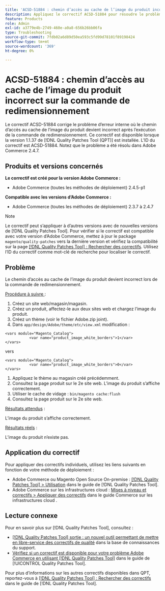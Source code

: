 ```yaml
---
title: 'ACSD-51884 : chemin d’accès au cache de l’image du produit incorrect sur la commande de redimensionnement'
description: Appliquez le correctif ACSD-51884 pour résoudre le problème d’Adobe Commerce en raison duquel le chemin d’accès au cache de l’image du produit devient incorrect après l’exécution de la commande de redimensionnement.
feature: Products
role: Admin
exl-id: a3779e4b-2749-460e-a0a8-656b26bb06fa
type: Troubleshooting
source-git-commit: 7fdb02a6d89d50ea593c5fd99d78101f89198424
workflow-type: tm+mt
source-wordcount: '369'
ht-degree: 0%

---
```


# ACSD-51884 : chemin d’accès au cache de l’image du produit incorrect sur la commande de redimensionnement

Le correctif ACSD-51884 corrige le problème d’erreur interne où le chemin d’accès au cache de l’image du produit devient incorrect après l’exécution de la commande de redimensionnement. Ce correctif est disponible lorsque la version 1.1.37 de [!DNL Quality Patches Tool (QPT)] est installée. L’ID du correctif est ACSD-51884. Notez que le problème a été résolu dans Adobe Commerce 2.4.7.

## Produits et versions concernés

**Le correctif est créé pour la version Adobe Commerce :**

* Adobe Commerce (toutes les méthodes de déploiement) 2.4.5-p1

**Compatible avec les versions d’Adobe Commerce :**

* Adobe Commerce (toutes les méthodes de déploiement) 2.3.7 à 2.4.7

>[!NOTE]
>
>Le correctif peut s’appliquer à d’autres versions avec de nouvelles versions de [!DNL Quality Patches Tool]. Pour vérifier si le correctif est compatible avec votre version d’Adobe Commerce, mettez à jour le package `magento/quality-patches` vers la dernière version et vérifiez la compatibilité sur la page [[!DNL Quality Patches Tool] : Rechercher des correctifs](https://experienceleague.adobe.com/tools/commerce-quality-patches/index.html?lang=fr). Utilisez l’ID du correctif comme mot-clé de recherche pour localiser le correctif.

## Problème

Le chemin d’accès au cache de l’image du produit devient incorrect lors de la commande de redimensionnement.

<u>Procédure à suivre </u> :

1. Créez un site web/magasin/magasin.
1. Créez un produit, affectez-le aux deux sites web et chargez l’image du produit.
1. Créez un thème (voir le fichier Adobe.zip joint).
1. Dans `app/design/Adobe/theme/etc/view.xml` modification :

```
<vars module="Magento_Catalog">
           <var name="product_image_white_borders">1</var>
</vars>
```

vers

```
<vars module="Magento_Catalog">
           <var name="product_image_white_borders">0</var>
</vars>
```

1. Appliquez le thème au magasin créé précédemment.
1. Consultez la page produit sur le 2e site web. L’image du produit s’affiche correctement.
1. Utiliser le cache de vidage :
   `bin/magento cache:flush`
1. Consultez la page produit sur le 2e site web.

<u>Résultats attendus</u> :

L’image du produit s’affiche correctement.

<u>Résultats réels</u> :

L’image du produit n’existe pas.

## Application du correctif

Pour appliquer des correctifs individuels, utilisez les liens suivants en fonction de votre méthode de déploiement :

* Adobe Commerce ou Magento Open Source On-premise : [[!DNL Quality Patches Tool] > Utilisation](/help/tools/quality-patches-tool/usage.md) dans le guide de [!DNL Quality Patches Tool].
* Adobe Commerce sur les infrastructures cloud : [Mises à niveau et correctifs > Appliquer des correctifs](https://experienceleague.adobe.com/docs/commerce-cloud-service/user-guide/develop/upgrade/apply-patches.html?lang=fr) dans le guide Commerce sur les infrastructures cloud .

## Lecture connexe

Pour en savoir plus sur [!DNL Quality Patches Tool], consultez :

* [[!DNL Quality Patches Tool] sortie : un nouvel outil permettant de mettre en libre-service des correctifs de qualité](https://experienceleague.adobe.com/fr/docs/commerce-operations/tools/quality-patches-tool/quality-patches-tool-to-self-serve-quality-patches) dans la base de connaissances du support.
* [Vérifiez si un correctif est disponible pour votre problème Adobe Commerce en utilisant [!DNL Quality Patches Tool]](/help/tools/quality-patches-tool/patches-available-in-qpt/check-patch-for-magento-issue-with-magento-quality-patches.md) dans le guide de [!UICONTROL Quality Patches Tool].


Pour plus d’informations sur les autres correctifs disponibles dans QPT, reportez-vous à [[!DNL Quality Patches Tool] : Rechercher des correctifs](https://experienceleague.adobe.com/tools/commerce-quality-patches/index.html?lang=fr) dans le guide de [!DNL Quality Patches Tool].
